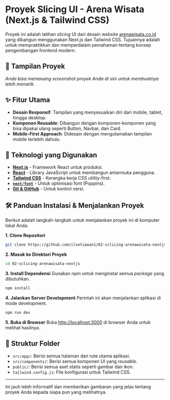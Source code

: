# Proyek Slicing UI - Arena Wisata (Next.js & Tailwind CSS)

Proyek ini adalah latihan *slicing* UI dari desain website [arenawisata.co.id](https://arenawisata.co.id) yang dibangun menggunakan Next.js dan Tailwind CSS. Tujuannya adalah untuk mempraktikkan dan memperdalam pemahaman tentang konsep pengembangan frontend modern.

## 📸 Tampilan Proyek

*Anda bisa memasang screenshot proyek Anda di sini untuk membuatnya lebih menarik.*

## ✨ Fitur Utama

  - **Desain Responsif**: Tampilan yang menyesuaikan diri dari mobile, tablet, hingga desktop.
  - **Komponen Reusable**: Dibangun dengan komponen-komponen yang bisa dipakai ulang seperti Button, Navbar, dan Card.
  - **Mobile-First Approach**: Didesain dengan mengutamakan tampilan mobile terlebih dahulu.

## 🚀 Teknologi yang Digunakan

  * [**Next.js**](https://nextjs.org/) - Framework React untuk produksi.
  * [**React**](https://react.dev/) - Library JavaScript untuk membangun antarmuka pengguna.
  * [**Tailwind CSS**](https://tailwindcss.com/) - Kerangka kerja CSS utility-first.
  * [**`next/font`**](https://www.google.com/search?q=%5Bhttps://nextjs.org/docs/app/building-your-application/optimizing/fonts%5D\(https://nextjs.org/docs/app/building-your-application/optimizing/fonts\)) - Untuk optimisasi font (Poppins).
  * [**Git & GitHub**](https://github.com/) - Untuk kontrol versi.

## 🛠️ Panduan Instalasi & Menjalankan Proyek

Berikut adalah langkah-langkah untuk menjalankan proyek ini di komputer lokal Anda.

**1. Clone Repositori**

```bash
git clone https://github.com/ilsetiawan1/02-sclicing-arenawisata-nextjs.git
```

**2. Masuk ke Direktori Proyek**

```bash
cd 02-sclicing-arenawisata-nextjs
```

**3. Install Dependensi**
Gunakan npm untuk menginstal semua *package* yang dibutuhkan.

```bash
npm install
```

**4. Jalankan Server Development**
Perintah ini akan menjalankan aplikasi di mode development.

```bash
npm run dev
```

**5. Buka di Browser**
Buka [http://localhost:3000](https://www.google.com/search?q=http://localhost:3000) di browser Anda untuk melihat hasilnya.

## 📂 Struktur Folder

  * `src/app/`: Berisi semua halaman dan rute utama aplikasi.
  * `src/components/`: Berisi semua komponen UI yang *reusable*.
  * `public/`: Berisi semua aset statis seperti gambar dan ikon.
  * `tailwind.config.js`: File konfigurasi untuk Tailwind CSS.

-----

Ini jauh lebih informatif dan memberikan gambaran yang jelas tentang proyek Anda kepada siapa pun yang melihatnya.